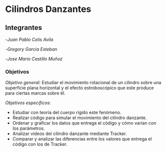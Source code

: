# Cilindros Danzantes
## Integrantes
-*Juan Pablo Celis Avila*

-*Gregory Garcia Esteban*  

-*Jose Mario Castillo Muñoz*

### Objetivos 

*Objetivo general:* Estudiar el movimiento rotacional de un cilindro sobre una superficie plana horizontal y el efecto estroboscópico que este produce para ciertas marcas sobre él. 

*Objetivos específicos:* 
- Estudiar con teoría del cuerpo rígido este fenómeno.
- Realizar código para simular el movimiento del cilindro danzante.
- Ordenar y graficar los datos que entrega el código y cómo varían con los parámetros.
- Analizar vídeos del cilindro danzante mediante Tracker.
- Comparar y analizar las diferencias entre los valores que entrega el código con los de Tracker.

